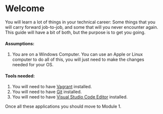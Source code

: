 # Welcome

You will learn a lot of things in your technical career: Some things that you will carry forward job-to-job, and some that will you never encounter again.
This guide will have a bit of both, but the purpose is to get you going. 


#### Assumptions: 
1. You are on a Windows Computer. You can use an Apple or Linux computer to do all of this, you will just need to make the changes needed for your OS.

#### Tools needed:
1. You will need to have [Vagrant](https://www.vagrantup.com/downloads) installed.
2. You will need to have [Git](https://git-scm.com/downloads) installed.
3. You will need to have [Visual Studio Code Editor](https://code.visualstudio.com/download) installed.

Once all these applications you should move to Module 1. 
